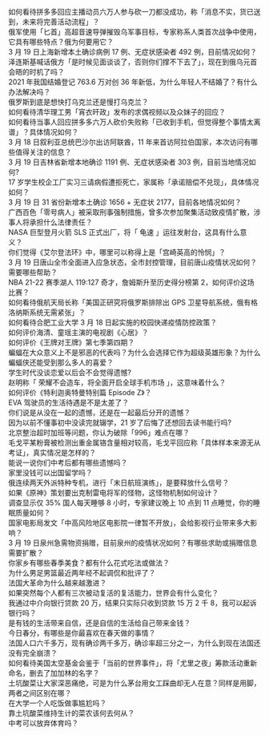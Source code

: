 如何看待拼多多回应主播动员六万人参与砍一刀都没成功，称「消息不实，货已送到，未来将完善活动流程」？  
俄军使用「匕首」高超音速导弹摧毁乌军事目标，专家称系人类首次战争中使用，它具有哪些特点？俄为何要用它？  
3 月 19 日上海新增本土确诊病例 17 例、无症状感染者 492 例，目前情况如何？  
泽连斯基喊话俄方「是时候见面谈谈了，否则你们撑不下去了」，现在到俄乌元首会晤的时机了吗？  
2021 年我国结婚登记 763.6 万对创 36 年新低，为什么年轻人不结婚了？有什么办法解决吗？  
俄罗斯到底是想快打乌克兰还是慢打乌克兰？  
如何看待清华理工男「宵衣旰政」发布的求偶视频以及众妹子的回应？  
如何看待当事人回应拼多多六万人砍价失败称「已收到手机，但觉得整个事情太离谱」？具体情况如何？  
3 月 18 日叙利亚总统巴沙尔出访阿联酋，11 年来首访阿拉伯国家，本次访问有哪些值得关注的信息？  
3 月 19 日吉林省新增本地确诊 1191 例、无症状感染者 303 例，目前当地情况如何?  
17 岁学生校企工厂实习三请病假遭拒死亡，家属称「承诺赔偿不兑现」，具体情况如何？  
3 月 19 日 31 省份新增本土确诊 1656 + 无症状 2177，目前各地情况如何？  
广西百色「零号病人」被采取刑事强制措施，曾多次参加聚集活动致疫情扩散，涉事人将承担什么法律责任？  
NASA 巨型登月火箭 SLS 正式出厂，将「 龟速 」运往发射台，这具有什么意义？  
你们觉得《艾尔登法环》中，哪里可以称得上是「宫崎英高的怜悯」？  
3 月 19 日唐山全市全面进入应急状态，全市封控管理，目前唐山疫情状况如何？需要哪些帮助？  
NBA 21-22 赛季湖人 119:127 奇才，詹姆斯升至历史得分榜第 2，如何评价这场比赛？  
如何看待俄航天局长称「美国正研究将俄罗斯排除出 GPS 卫星导航系统，俄有格洛纳斯系统无需紧张」？  
如何看待合肥工业大学 3 月 18 日起实施的校园快递疫情防控政策？  
如何评价海清、童瑶主演的电视剧《心居》？  
如何评价《王牌对王牌》第七季第四期？  
蝙蝠在大众意义上不是邪恶的代表吗？为什么会选择它作为超级英雄形象？为什么蝙蝠侠还能受到那么多人的喜爱？  
学生时代没谈恋爱以后会不会觉得遗憾?  
赵明称「 荣耀不会造车，将全面开启全球手机市场 」，这意味着什么？  
如何评价《特利迦奥特曼特别篇 Episode Z》？  
EVA 驾驶员的生活待遇是不是太差了？  
你们说是从没在一起的遗憾，还是在一起最后分开的遗憾？  
因为以前不懂事初中没读完就辍学，21 岁了后悔了还想回去读书能行吗?  
北京整治超时加班等问题，你认为破除「996」难点在哪？  
毛戈平某粉膏被检测出重金属铬含量相对较高，毛戈平回应称「具体样本来源无从考证」，真实情况是怎样的？  
能说一说你们中考后都有哪些遗憾吗？  
家里没钱可以出国留学吗？  
俄连续两天外派特种专机，进行「末日航班演练」，是要释放什么信号？  
如果《原神》策划要出克制雷电将军的怪物，这怪物机制如何设计？  
调查显示仅 35% 国人每天睡够 8 小时，专家建议晚上 10 点到 11 点睡觉，你的睡眠质量如何？  
国家电影局发文「中高风险地区电影院一律暂不开放」，会给影视行业带来多大影响？  
3 月 19 日泉州急需物资捐赠，目前泉州的疫情状况如何？有哪些求助或捐赠信息需要扩散？  
你家乡有哪些春季美食？都有什么花式吃法或做法？  
为什么男足男篮最近两年经不起调侃和批评了？  
法国大革命为什么越来越激进？  
如果突然每个人都有三次被动复活的复活能力，世界会有什么变化？  
我通过中介向银行贷款 20 万，结果只实际只收到贷款 15 万 2 千 8，我可以起诉银行吗？  
是有钱的生活带来自信，还是自信的生活给自己带来金钱？  
今日春分，有哪些是你最喜欢在春天做的事情？  
法国人口六千多万，现有确诊两千多万，确诊率超三分之一，为什么到现在法国还没有完全崩溃？  
如何看待美国太空基金会鉴于「当前的世界事件」，将「尤里之夜」筹款活动重新命名，删去了加加林的名字？  
土坑酸菜让大家深恶痛绝，可是为什么茅台用女工踩曲却无人在意？同样是用脚，两者之间区别在哪？  
在大学一个人吃饭做事尴尬吗？  
靠土坑酸菜维持生计的菜农该何去何从？  
中考可以放弃体育吗？  

